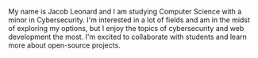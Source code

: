 My name is Jacob Leonard and I am studying Computer Science with a minor in Cybersecurity. I'm interested in a lot of fields and am in the midst of exploring my options, but I enjoy the topics of cybersecurity and web development the most. I'm excited to collaborate with students and learn more about open-source projects.
